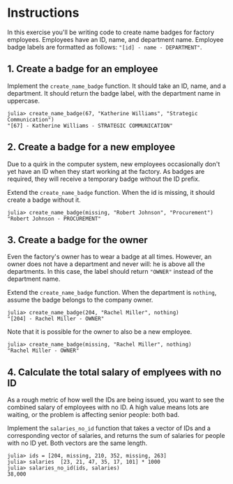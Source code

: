 # Instructions

In this exercise you'll be writing code to create name badges for factory employees. Employees have an ID, name, and department name. Employee badge labels are formatted as follows: `"[id] - name - DEPARTMENT"`.

## 1. Create a badge for an employee

Implement the `create_name_badge` function. It should take an ID, name, and a department. It should return the badge label, with the department name in uppercase.

```julia-repl
julia> create_name_badge(67, "Katherine Williams", "Strategic Communication")
"[67] - Katherine Williams - STRATEGIC COMMUNICATION"
```

## 2. Create a badge for a new employee

Due to a quirk in the computer system, new employees occasionally don't yet have an ID when they start working at the factory. As badges are required, they will receive a temporary badge without the ID prefix.

Extend the `create_name_badge` function. When the id is missing, it should create a badge without it.

```julia-repl
julia> create_name_badge(missing, "Robert Johnson", "Procurement")
"Robert Johnson - PROCUREMENT"
```

## 3. Create a badge for the owner

Even the factory's owner has to wear a badge at all times. However, an owner does not have a department and never will: he is above all the departments. In this case, the label should return `"OWNER"` instead of the department name.

Extend the `create_name_badge` function. When the department is `nothing`, assume the badge belongs to the company owner.

```julia-repl
julia> create_name_badge(204, "Rachel Miller", nothing)
"[204] - Rachel Miller - OWNER"
```

Note that it is possible for the owner to also be a new employee.

```julia-repl
julia> create_name_badge(missing, "Rachel Miller", nothing)
"Rachel Miller - OWNER"
```

## 4. Calculate the total salary of emplyees with no ID

As a rough metric of how well the IDs are being issued, you want to see the combined salary of employees with no ID. A high value means lots are waiting, or the problem is affecting senior people: both bad.

Implement the `salaries_no_id` function that takes a vector of IDs and a corresponding vector of salaries, and returns the sum of salaries for people with no ID yet. Both vectors are the same length.

```julia-repl
julia> ids = [204, missing, 210, 352, missing, 263]
julia> salaries  [23, 21, 47, 35, 17, 101] * 1000
julia> salaries_no_id(ids, salaries)
38,000
```
